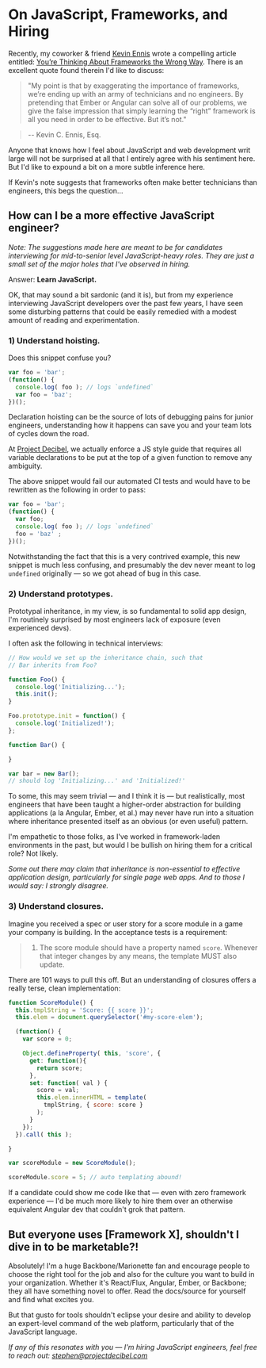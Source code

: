 # On JavaScript, Frameworks, and Hiring

Recently, my coworker & friend [Kevin Ennis](http://kevvv.in) wrote a compelling
article entitled: [You’re Thinking About Frameworks the Wrong Way](http://kevvv.in/youre-thinking-about-frameworks-the-wrong-way/). There is
an excellent quote found therein I'd like to discuss:

>"My point is that by exaggerating the importance of frameworks, we’re ending up with an army of technicians and no engineers. By pretending that Ember or Angular can solve all of our problems, we give the false impression that simply learning the “right” framework is all you need in order to be effective. But it’s not."

> -- Kevin C. Ennis, Esq.

Anyone that knows how I feel about JavaScript and web development writ large
will not be surprised at all that I entirely agree with his sentiment here. But
I'd like to expound a bit on a more subtle inference here.

If Kevin's note suggests that frameworks often make better technicians than
engineers, this begs the question...

## How can I be a more effective JavaScript engineer?

*Note: The suggestions made here are meant to be for candidates interviewing
for mid-to-senior level JavaScript-heavy roles. They are just a small set of the
major holes that I've observed in hiring.*

Answer: **Learn JavaScript.**

OK, that may sound a bit sardonic (and it is), but from my experience
interviewing JavaScript developers over the past few years, I have seen some
disturbing patterns that could be easily remedied with a modest amount of
reading and experimentation.

### 1) Understand hoisting.

Does this snippet confuse you?

```js
var foo = 'bar';
(function() {
  console.log( foo ); // logs `undefined`
  var foo = 'baz';
})();
```

Declaration hoisting can be the source of lots of debugging pains for junior
engineers, understanding how it happens can save you and your team lots of cycles
down the road.

At [Project Decibel](http://projectdecibel.com), we actually enforce a JS style
guide that requires all variable declarations to be put at the top of a given
function to remove any ambiguity.

The above snippet would fail our automated CI tests and would have to be
rewritten as the following in order to pass:

```js
var foo = 'bar';
(function() {
  var foo;
  console.log( foo ); // logs `undefined`
  foo = 'baz' ;
})();
```

Notwithstanding the fact that this is a very contrived example, this new
snippet is much less confusing, and presumably the dev never meant to log
`undefined` originally — so we got ahead of bug in this case.

### 2) Understand prototypes.

Prototypal inheritance, in my view, is so fundamental to solid app design, I'm
routinely surprised by most engineers lack of exposure (even experienced devs).

I often ask the following in technical interviews:

```js
// How would we set up the inheritance chain, such that
// Bar inherits from Foo?

function Foo() {
  console.log('Initializing...');
  this.init();
}

Foo.prototype.init = function() {
  console.log('Initialized!');
};

function Bar() {

}

var bar = new Bar();
// should log 'Initializing...' and 'Initialized!'
```

To some, this may seem trivial — and I think it is — but realistically, most
engineers that have been taught a higher-order abstraction for building
applications (a la Angular, Ember, et al.) may never have run into a situation
where inheritance presented itself as an obvious (or even useful) pattern.

I'm empathetic to those folks, as I've worked in framework-laden environments
in the past, but would I be bullish on hiring them for a critical role? Not
likely.

*Some out there may claim that inheritance is non-essential to effective
application design, particularly for single page web apps. And to those I would
say: I strongly disagree.*

### 3) Understand closures.

Imagine you received a spec or user story for a score module in a game your
company is building. In the acceptance tests is a requirement:

> 1) The score module should have a property named `score`. Whenever that
integer changes by any means, the template MUST also update.

There are 101 ways to pull this off. But an understanding of closures offers
a really terse, clean implementation:

```js
function ScoreModule() {
  this.tmplString = 'Score: {{ score }}';
  this.elem = document.querySelector('#my-score-elem');

  (function() {
    var score = 0;

    Object.defineProperty( this, 'score', {
      get: function(){
        return score;
      },
      set: function( val ) {
        score = val;
        this.elem.innerHTML = template(
          tmplString, { score: score }
        );
      }
    });
  }).call( this );

}

var scoreModule = new ScoreModule();

scoreModule.score = 5; // auto templating abound!
```

If a candidate could show me code like that — even with zero framework
experience — I'd be much more likely to hire them over an otherwise
equivalent Angular dev that couldn't grok that pattern.

## But everyone uses [Framework X], shouldn't I dive in to be marketable?!

Absolutely! I'm a huge Backbone/Marionette fan and encourage people to choose
the right tool for the job and also for the culture you want to build in your
organization. Whether it's React/Flux, Angular, Ember, or Backbone; they all
have something novel to offer. Read the docs/source for yourself and find
what excites you.

But that gusto for tools shouldn't eclipse your desire and ability to develop
an expert-level command of the web platform, particularly that of the JavaScript
language.

*If any of this resonates with you — I'm hiring JavaScript engineers, feel free
to reach out: [stephen@projectdecibel.com](mailto:stephen@projectdecibel.com)*
